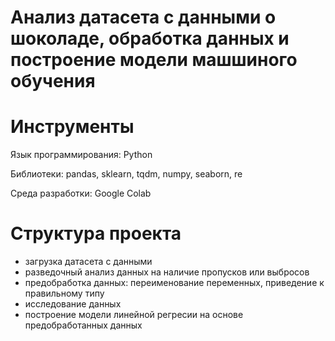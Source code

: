 # Анализ датасета с данными о шоколаде, обработка данных и построение модели машшиного обучения 

# Инструменты
Язык программирования: Python

Библиотеки: pandas, sklearn, tqdm, numpy, seaborn, re

Среда разработки: Google Colab

# Структура проекта
- загрузка датасета с данными
- разведочный анализ данных на наличие пропусков или выбросов
- предобработка данных: переименование переменных, приведение к правильному типу
- исследование данных
- построение модели линейной регресии на основе предобработанных данных
